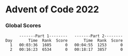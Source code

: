 # Advent of Code 2022

### Global Scores
```
      -------Part 1--------   -------Part 2--------
Day       Time  Rank  Score       Time  Rank  Score
  1   00:03:36  1605      0   00:04:55  1253      0
  2   00:16:23  6534      0   00:18:17  3857      0
```
